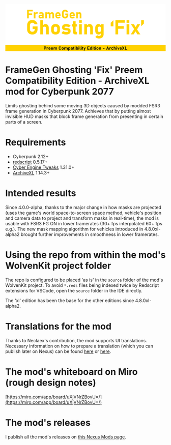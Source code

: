 ![FrameGen Ghosting 'Fix' logo](docs/assets/images/fgghostingfix_title_2000_500.png)
![Preem Compatibility Edition logo](docs/assets/images/fgghostingfix_title_2000_preem.png)

# FrameGen Ghosting 'Fix' Preem Compatibility Edition - ArchiveXL mod for Cyberpunk 2077
Limits ghosting behind some moving 3D objects caused by modded FSR3 frame generation in Cyberpunk 2077. Achieves that by putting almost invisible HUD masks that block frame generation from presenting in certain parts of a screen.

# Requirements
+ Cyberpunk 2.12+
+ [redscript](https://github.com/jac3km4/redscript) 0.5.17+
+ [Cyber Engine Tweaks](https://github.com/maximegmd/CyberEngineTweaks) 1.31.0+
+ [ArchiveXL](https://github.com/psiberx/cp2077-archive-xl) 1.14.3+

# Intended results
Since 4.0.0-alpha, thanks to the major change in how masks are projected (uses the game's world space-to-screen space method, vehicle's position and camera data to project and transform masks in real-time), the mod is usable with FSR3 FG ON in lower framerates (30+ fps interpolated 60+ fps e.g.). The new mask mapping algorithm for vehicles introduced in 4.8.0xl-alpha2 brought further improvements in smoothness in lower framerates.

# Using the repo from within the mod's WolvenKit project folder
The repo is configured to be placed 'as is' in the `source` folder of the mod's WolvenKit project. To avoid `*.reds` files being indexed twice by Redscript extensions for VSCode, open the `source` folder in the IDE directly.

The 'xl' edition has been the base for the other editions since 4.8.0xl-alpha2.

# Translations for the mod
Thanks to Neclaex's contribution, the mod supports UI translations. Necessary information on how to prepare a translation (which you can publish later on Nexus) can be found [here](resources/bin/x64/plugins/cyber_engine_tweaks/mods/FrameGenGhostingFix/Translations/Translation-Blueprint.lua) or [here](docs/translation-example/Translation-Blueprint.lua).

# The mod's whiteboard on Miro (rough design notes)
[https://miro.com/app/board/uXjVNrZBovU=/](https://miro.com/app/board/uXjVNrZBovU=/)

# The mod's releases
I publish all the mod's releases on [this Nexus Mods page](https://www.nexusmods.com/cyberpunk2077/mods/13029).
